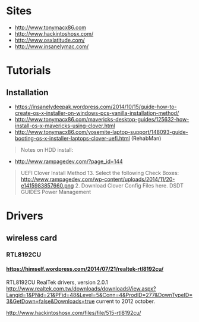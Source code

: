 # Sites
- http://www.tonymacx86.com
- http://www.hackintoshosx.com/
- http://www.osxlatitude.com/
- http://www.insanelymac.com/

# Tutorials
## Installation
- https://insanelydeepak.wordpress.com/2014/10/15/guide-how-to-create-os-x-installer-on-windows-pcs-vanilla-installation-method/
- http://www.tonymacx86.com/mavericks-desktop-guides/125632-how-install-os-x-mavericks-using-clover.html
- http://www.tonymacx86.com/yosemite-laptop-support/148093-guide-booting-os-x-installer-laptops-clover-uefi.html (RehabMan)
> Notes on HDD install:
- http://www.rampagedev.com/?page_id=144
> UEFI Clover Install Method
> 13. Select the following Check Boxes: http://www.rampagedev.com/wp-content/uploads/2014/11/20-e1415983857660.png
> 2. Download Clover Config Files here.
> DSDT GUIDES
> Power Management





# Drivers

## wireless card

### RTL8192CU

#### https://himself.wordpress.com/2014/07/21/realtek-rtl8192cu/
RTL8192CU RealTek drivers, version 2.0.1
http://www.realtek.com.tw/downloads/downloadsView.aspx?Langid=1&PNid=21&PFid=48&Level=5&Conn=4&ProdID=277&DownTypeID=3&GetDown=false&Downloads=true
current to 2012 october.

http://www.hackintoshosx.com/files/file/515-rtl8192cu/
